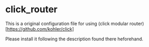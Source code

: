 # click_router

This is a original configuration file for using (click modular router)[https://github.com/kohler/click]

Please install it following the description found there heforehand.